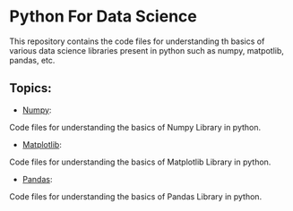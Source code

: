 # Python For Data Science

This repository contains the code files for understanding th basics of various data science libraries present in python such as numpy, matpotlib, pandas, etc.


## Topics:

* [Numpy](https://github.com/altruistcoder/python-for-data-science/blob/master/Numpy):

Code files for understanding the basics of Numpy Library in python.

* [Matplotlib](https://github.com/altruistcoder/python-for-data-science/blob/master/Matplotlib):

Code files for understanding the basics of Matplotlib Library in python.

* [Pandas](https://github.com/altruistcoder/python-for-data-science/blob/master/Pandas):

Code files for understanding the basics of Pandas Library in python.


